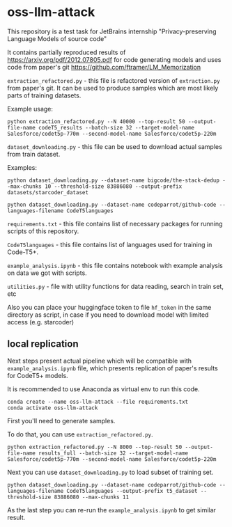 # oss-llm-attack
This repository is a test task for JetBrains internship "Privacy-preserving Language Models of source code"

It contains partially reproduced results of https://arxiv.org/pdf/2012.07805.pdf for code generating models and uses code from paper's git https://github.com/ftramer/LM_Memorization 

`extraction_refactored.py` - this file is refactored version of `extraction.py` from paper's git. It can be used to produce samples which are most likely parts of training datasets.

Example usage:

```
python extraction_refactored.py --N 40000 --top-result 50 --output-file-name codeT5_results --batch-size 32 --target-model-name Salesforce/codet5p-770m --second-model-name Salesforce/codet5p-220m
```

`dataset_downloading.py` - this file can be used to download actual samples from train dataset.

Examples:

```
python dataset_downloading.py --dataset-name bigcode/the-stack-dedup --max-chunks 10 --threshold-size 83886080 --output-prefix datasets/starcoder_dataset
```
```
python dataset_downloading.py --dataset-name codeparrot/github-code --languages-filename CodeT5languages
```

`requirements.txt` - this file contains list of necessary packages for running scripts of this repository.

`CodeT5languages` - this file contains list of languages used for training in Code-T5+.

`example_analysis.ipynb` - this file contains notebook with example analysis on data we got with scripts.

`utilities.py` - file with utility functions for data reading, search in train set, etc

Also you can place your huggingface token to file `hf_token` in the same directory as script, in case if you need to download model with limited access (e.g. starcoder)

## local replication
Next steps present actual pipeline which will be compatible with `example_analysis.ipynb` file, which presents replication of paper's results for CodeT5+ models.

It is recommended to use Anaconda as virtual env to run this code.
```
conda create --name oss-llm-attack --file requirements.txt
conda activate oss-llm-attack
```

First you'll need to generate samples. 

To do that, you can use `extraction_refactored.py`.

```
python extraction_refactored.py --N 8000 --top-result 50 --output-file-name results_full --batch-size 32 --target-model-name Salesforce/codet5p-770m --second-model-name Salesforce/codet5p-220m
```

Next you can use `dataset_downloading.py` to load subset of training set.


```
python dataset_downloading.py --dataset-name codeparrot/github-code --languages-filename CodeT5languages --output-prefix t5_dataset --threshold-size 83886080 --max-chunks 11
```

As the last step you can re-run the `example_analysis.ipynb` to get similar result.
